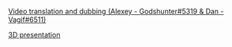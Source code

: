 [Video translation and dubbing (Alexey - Godshunter#5319 & Dan - Vagif#6511)](https://youtu.be/bKVOpedAq9Y)

[3D presentation](https://youtu.be/kwUzSxukiZA)
